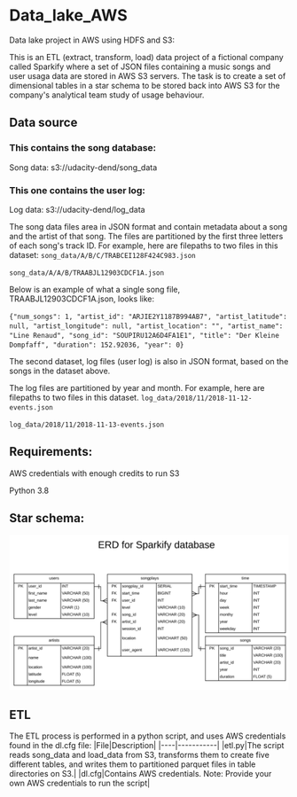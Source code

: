 # Data_lake_AWS

Data lake project in AWS using HDFS and S3:

This is an ETL (extract, transform, load) data project of a fictional company called Sparkify where a set of JSON files containing a music songs and user usaga data are stored in AWS S3 servers. 
The task is to create a set of dimensional tables in a star schema to be stored back into AWS S3 for the company's analytical team study of usage behaviour.

## Data source

### This contains the song database:
Song data: s3://udacity-dend/song_data
### This one contains the user log:
Log data: s3://udacity-dend/log_data

The song data files area in JSON format and contain metadata about a song and the artist of that song. The files are partitioned by the first three letters of each song's track ID. For example, here are filepaths to two files in this dataset:
`song_data/A/B/C/TRABCEI128F424C983.json`

`song_data/A/A/B/TRAABJL12903CDCF1A.json`

Below is an example of what a single song file, TRAABJL12903CDCF1A.json, looks like:

`{"num_songs": 1, "artist_id": "ARJIE2Y1187B994AB7", "artist_latitude": null, "artist_longitude": null, "artist_location": "", "artist_name": "Line Renaud", "song_id": "SOUPIRU12A6D4FA1E1", "title": "Der Kleine Dompfaff", "duration": 152.92036, "year": 0}`


The second dataset, log files (user log) is also in JSON format, based on the songs in the dataset above. 

The log files are partitioned by year and month. For example, here are filepaths to two files in this dataset.
`log_data/2018/11/2018-11-12-events.json`

`log_data/2018/11/2018-11-13-events.json`

## Requirements:

AWS credentials with enough credits to run S3

Python 3.8 


## Star schema:
![](ERD.png)


## ETL
The ETL process is performed in a python script, and uses AWS credentials found in the dl.cfg file:
|File|Description|
|----|-----------|
|etl.py|The script reads song_data and load_data from S3, transforms them to create five different tables, and writes them to partitioned parquet files in table directories on S3.|
|dl.cfg|Contains AWS credentials. Note: Provide your own AWS credentials to run the script|



